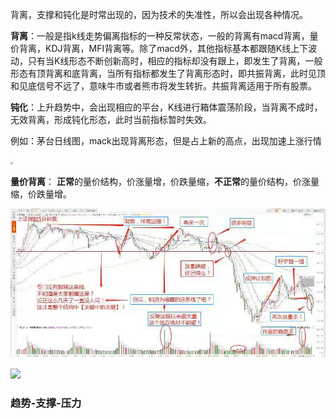 

背离，支撑和钝化是时常出现的，因为技术的失准性，所以会出现各种情况。

**背离**：一般是指k线走势偏离指标的一种反常状态，一般的背离有macd背离，量价背离，KDJ背离，MFI背离等。除了macd外，其他指标基本都跟随K线上下波动，只有当K线形态不断创新高时，相应的指标却没有跟上，即发生了背离，一般形态有顶背离和底背离，当所有指标都发生了背离形态时，即共振背离，此时见顶和见底信号不远了，意味牛市或者熊市将发生转折。共振背离适用于所有股票。

**钝化**：上升趋势中，会出现相应的平台，K线进行箱体震荡阶段，当背离不成时，无效背离，形成钝化形态，此时当前指标暂时失效。

例如：茅台日线图，mack出现背离形态，但是占上新的高点，出现加速上涨行情

<img src="/Users/zhixiongwang/文档/Note-on-trading-theory/image/821630552916_.pic_hd.png" style="zoom:25%;" />

**量价背离**： **正常**的量价结构，价涨量增，价跌量缩，**不正常**的量价结构，价涨量缩，价跌量增。

![WechatIMG63](./image/WechatIMG63.jpeg)



![](/Users/zhixiongwang/文档/Note-on-trading-theory/image/801630549587_.pic.jpg)





### 趋势-支撑-压力






